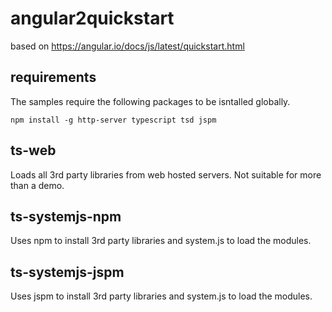 # angular2quickstart
based on https://angular.io/docs/js/latest/quickstart.html

## requirements

The samples require the following packages to be isntalled globally.

`npm install -g http-server typescript tsd jspm`

## ts-web
Loads all 3rd party libraries from web hosted servers. Not suitable for more than a demo.

## ts-systemjs-npm
Uses npm to install 3rd party libraries and system.js to load the modules.

## ts-systemjs-jspm
Uses jspm to install 3rd party libraries and system.js to load the modules.